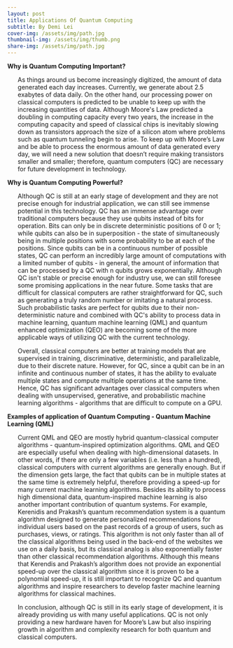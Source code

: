 ```yaml
---
layout: post
title: Applications Of Quantum Computing
subtitle: By Demi Lei
cover-img: /assets/img/path.jpg
thumbnail-img: /assets/img/thumb.png
share-img: /assets/img/path.jpg
---
```

**Why is Quantum Computing Important?**
<ul>
As things around us become increasingly digitized, the amount of data generated each day increases. Currently, we generate about 2.5 exabytes of data daily. On the other hand, our processing power on classical computers is predicted to be unable to keep up with the increasing quantities of data. Although Moore's Law predicted a doubling in computing capacity every two years, the increase in the computing capacity and speed of classical chips is inevitably slowing down as transistors approach the size of a silicon atom where problems such as quantum tunneling begin to arise. To keep up with Moore’s Law and be able to process the enormous amount of data generated every day, we will need a new solution that doesn’t require making transistors smaller and smaller; therefore, quantum computers (QC) are necessary for future development in technology. 
</ul>

**Why is Quantum Computing Powerful?**
<ul>
Although QC is still at an early stage of development and they are not precise enough for industrial application, we can still see immense potential in this technology. QC has an immense advantage over traditional computers because they use qubits instead of bits for operation. Bits can only be in discrete deterministic positions of 0 or 1; while qubits can also be in superposition - the state of simultaneously being in multiple positions with some probability to be at each of the positions. Since qubits can be in a continuous number of possible states, QC can perform an incredibly large amount of computations with a limited number of qubits - in general, the amount of information that can be processed by a QC with n qubits grows exponentially. Although QC isn't stable or precise enough for industry use, we can still foresee some promising applications in the near future. Some tasks that are difficult for classical computers are rather straightforward for QC, such as generating a truly random number or imitating a natural process. Such probabilistic tasks are perfect for qubits due to their non-deterministic nature and combined with QC's ability to process data in machine learning, quantum machine learning (QML) and quantum enhanced optimization (QEO) are becoming some of the more applicable ways of utilizing QC with the current technology.
</ul>

<ul>
Overall, classical computers are better at training models that are supervised in training, discriminative, deterministic, and parallelizable, due to their discrete nature. However, for QC, since a qubit can be in an infinite and continuous number of states, it has the ability to evaluate multiple states and compute multiple operations at the same time. Hence, QC has significant advantages over classical computers when dealing with unsupervised, generative, and probabilistic machine learning algorithms - algorithms that are difficult to compute on a GPU.
</ul>

**Examples of application of Quantum Computing - Quantum Machine Learning (QML)**
<ul>
Current QML and QEO are mostly hybrid quantum-classical computer algorithms - quantum-inspired optimization algorithms. QML and QEO are especially useful when dealing with high-dimensional datasets. In other words, if there are only a few variables (i.e. less than a hundred), classical computers with current algorithms are generally enough. But if the dimension gets large, the fact that qubits can be in multiple states at the same time is extremely helpful, therefore providing a speed-up for many current machine learning algorithms. Besides its ability to process high dimensional data, quantum-inspired machine learning is also another important contribution of quantum systems. For example, Kerenidis and Prakash’s quantum recommendation system is a quantum algorithm designed to generate personalized recommendations for individual users based on the past records of a group of users, such as purchases, views, or ratings. This algorithm is not only faster than all of the classical algorithms being used in the back-end of the websites we use on a daily basis, but its classical analog is also exponentially faster than other classical recommendation algorithms. Although this means that Kerendis and Prakash’s algorithm does not provide an exponential speed-up over the classical algorithm since it is proven to be a polynomial speed-up, it is still important to recognize QC and quantum algorithms and inspire researchers to develop faster machine learning algorithms for classical machines. 
</ul>

<ul>
In conclusion, although QC is still in its early stage of development, it is already providing us with many useful applications. QC is not only providing a new hardware haven for Moore’s Law but also inspiring growth in algorithm and complexity research for both quantum and classical computers. 
</ul>












